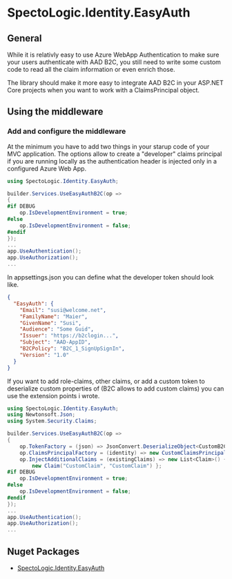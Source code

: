 # SpectoLogic.Identity.EasyAuth

## General
While it is relativly easy to use Azure WebApp Authentication to make sure your users authenticate with AAD B2C, you still need to write some custom code to read all the claim information or even enrich those.

The library should make it more easy to integrate AAD B2C in your ASP.NET Core projects when you want to work with a ClaimsPrincipal object. 

## Using the middleware

### Add and configure the middleware

At the minimum you have to add two things in your starup code of your MVC application.
The options allow to create a "developer" claims principal if you are running locally as the authentication header is injected only in a configured Azure Web App.

```csharp
using SpectoLogic.Identity.EasyAuth;

builder.Services.UseEasyAuthB2C(op =>
{
#if DEBUG
    op.IsDevelopmentEnvironment = true;
#else
    op.IsDevelopmentEnvironment = false;
#endif
});
...
app.UseAuthentication();
app.UseAuthorization();
...
```
In appsettings.json you can define what the developer token should look like.

```json
{
  "EasyAuth": {
    "Email": "susi@welcome.net",
    "FamilyName": "Maier",
    "GivenName": "Susi",
    "Audience": "Some Guid",
    "Issuer": "https://b2clogin...",
    "Subject": "AAD-AppID",
    "B2CPolicy": "B2C_1_SignUpSignIn",
    "Version": "1.0"
  }
}
```
If you want to add role-claims, other claims, or add a custom token to deserialize  custom properties of (B2C allows to add custom claims) you can use the extension points i wrote. 

```csharp
using SpectoLogic.Identity.EasyAuth;
using Newtonsoft.Json;
using System.Security.Claims;

builder.Services.UseEasyAuthB2C(op =>
{
    op.TokenFactory = (json) => JsonConvert.DeserializeObject<CustomB2CToken>(json);
    op.ClaimsPrincipalFactory = (identity) => new CustomClaimsPrincipal(identity);
    op.InjectAdditionalClaims = (existingClaims) => new List<Claim>() { 
        new Claim("CustomClaim", "CustomClaim") };
#if DEBUG
    op.IsDevelopmentEnvironment = true;
#else
    op.IsDevelopmentEnvironment = false;
#endif
});
...
app.UseAuthentication();
app.UseAuthorization();
...
```

## Nuget Packages

- [SpectoLogic.Identity.EasyAuth](https://www.nuget.org/packages/SpectoLogic.Identity.EasyAuth)

